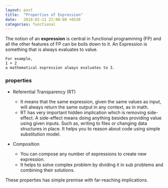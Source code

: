 ```yaml
---
layout: post
title:  "Properties of Expression"
date:   2018-02-21 22:00:00 +0530
categories: functional
---
```


The notion of an **expression** is  central in functional programming (FP) and all the other features of FP can be boils down to it. An Expression is something that is always evaluates to value.

```
For example, 
1 + 2 
a mathematical expression always evaluates to 3.
```

### properties

+ Referential Transparency (RT)
	- It means that the same expression, given the same values as input, will always return the same output in any context, as in math.
	- RT has very important hidden implication which is removing side-effect. A side-effect means doing anything besides providing value using given inputs. Such as, writing to files or changing data structures in place. It helps you to reason about code using simple substitution model.

+ Composition
	- You can compose any number of expressions to create new expression.
	- It helps to solve complex problem by dividing it in sub problems and combining their solutions.
	
These properties has simple premise with far-reaching implications.